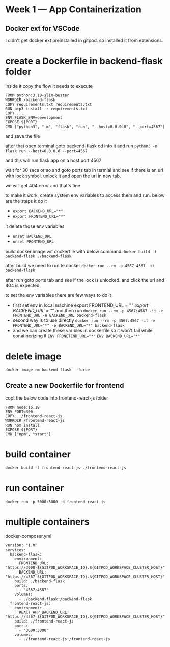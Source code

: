 # Week 1 — App Containerization

## Docker ext for VSCode
I didn't get docker ext preinstalled in gitpod. so installed it from extensions.

# create a Dockerfile in backend-flask folder
inside it copy the flow it needs to execute
```
FROM python:3.10-slim-buster
WORKDIR /backend-flask
COPY requirements.txt requirements.txt
RUN pip3 install -r requirements.txt
COPY . .
ENV FLASK_ENV=development
EXPOSE ${PORT}
CMD ["python3", "-m", "flask", "run", "--host=0.0.0.0", "--port=4567"]
```

and save the file

after that open terminal goto backend-flask cd into it and run 
`python3 -m flask run --host=0.0.0.0 --port=4567`

and this will run flask app on a host port 4567

wait for 30 secs or so and goto ports tab in termial and see if there is an url with lock symbol. unlock it and open the url in new tab.

we will get 404 error and that's fine.

to make it work, create system env variables to access them and run.
below are the steps it do it
- `export BACKEND_URL="*"`
- `export FRONTEND_URL="*"`

it delete those env variables
- `unset BACKEND_URL`
- `unset FRONTEND_URL`

build docker image wit dockerfile with below command
`docker build -t backend-flask ./backend-flask`

after build we need to run te docker
`docker run --rm -p 4567:4567 -it backend-flask`

after run goto ports tab and see if the lock is unlocked. and click the url and 404 is expected.

to set the env variables there are few ways to do it
- first set env in local machine export FRONTEND_URL = "*" export BACKEND_URL = "*" and then run
`docker run --rm -p 4567:4567 -it -e FRONTEND_URL -e BACKEND_URL backend-flask`
- second way is to use directly
`docker run --rm -p 4567:4567 -it -e FRONTEND_URL="*" -e BACKEND_URL="*" backend-flask`
- and we can create these varibles in dockerfile so it won't fail while conatinerizing it
`ENV FRONETEND_URL="*"`
`ENV BACKEND_URL="*"`

# delete image
`docker image rm backend-flask --force`

## Create a new Dockerfile for frontend
copt the below code into frontend-react-js folder
```
FROM node:16.18
ENV PORT=300
COPY . /frontend-react-js
WORKDIR /frontend-react-js
RUN npm install
EXPOSE ${PORT}
CMD ["npm", "start"]
```

# build container
`docker build -t frontend-react-js ./frontend-react-js`

# run container
`docker run -p 3000:3000 -d frontend-react-js`

# multiple containers
docker-composer.yml

```
version: "1.0"
services:
  backend-flask:
    environment:
      FRONTEND_URL: "https://3000-${GITPOD_WORKSPACE_ID}.${GITPOD_WORKSPACE_CLUSTER_HOST}"
      BACKEND_URL: "https://4567-${GITPOD_WORKSPACE_ID}.${GITPOD_WORKSPACE_CLUSTER_HOST}"
    build: ./backend-flask
    ports:
      - "4567:4567"
    volumes:
      - ./backend-flask:/backend-flask
  frontend-react-js:
    environment:
      REACT_APP_BACKEND_URL: "https://4567-${GITPOD_WORKSPACE_ID}.${GITPOD_WORKSPACE_CLUSTER_HOST}"
    build: ./frontend-react-js
    ports:
      - "3000:3000"
    volumes:
      - ./frontend-react-js:/frontend-react-js
```

